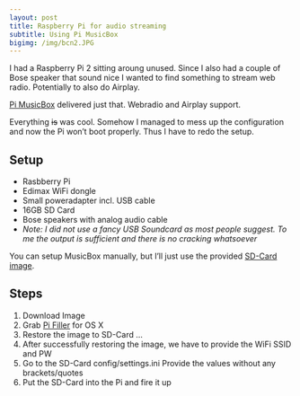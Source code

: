 ```yaml
---
layout: post
title: Raspberry Pi for audio streaming
subtitle: Using Pi MusicBox
bigimg: /img/bcn2.JPG
---
```


I had a Raspberry Pi 2 sitting aroung unused. Since I also had a couple of Bose speaker that sound nice I wanted to find something to stream web radio. Potentially to also do Airplay.

[Pi MusicBox](http://www.pimusicbox.com/) delivered just that. Webradio and Airplay support.

Everything ~~is~~ was cool. Somehow I managed to mess up the configuration and now the Pi won’t boot properly. Thus I have to redo the setup.

## Setup
- Rasbberry Pi
- Edimax WiFi dongle 
- Small poweradapter incl. USB cable
- 16GB SD Card
- Bose speakers with analog audio cable
- _Note: I did not use a fancy USB Soundcard as most people suggest. To me the output is sufficient and there is no cracking whatsoever_

You can setup MusicBox manually, but I’ll just use the provided [SD-Card image](https://dl.mopidy.com/pimusicbox/pimusicbox-0.6.0.zip).

## Steps
1. Download Image
2. Grab [Pi Filler](http://elinux.org/RPi_Easy_SD_Card_Setup) for OS X 
3. Restore the image to SD-Card …
4. After successfully restoring the image, we have to provide the WiFi SSID and PW
5. Go to the SD-Card config/settings.ini
Provide the values without any brackets/quotes
6. Put the SD-Card into the Pi and fire it up

